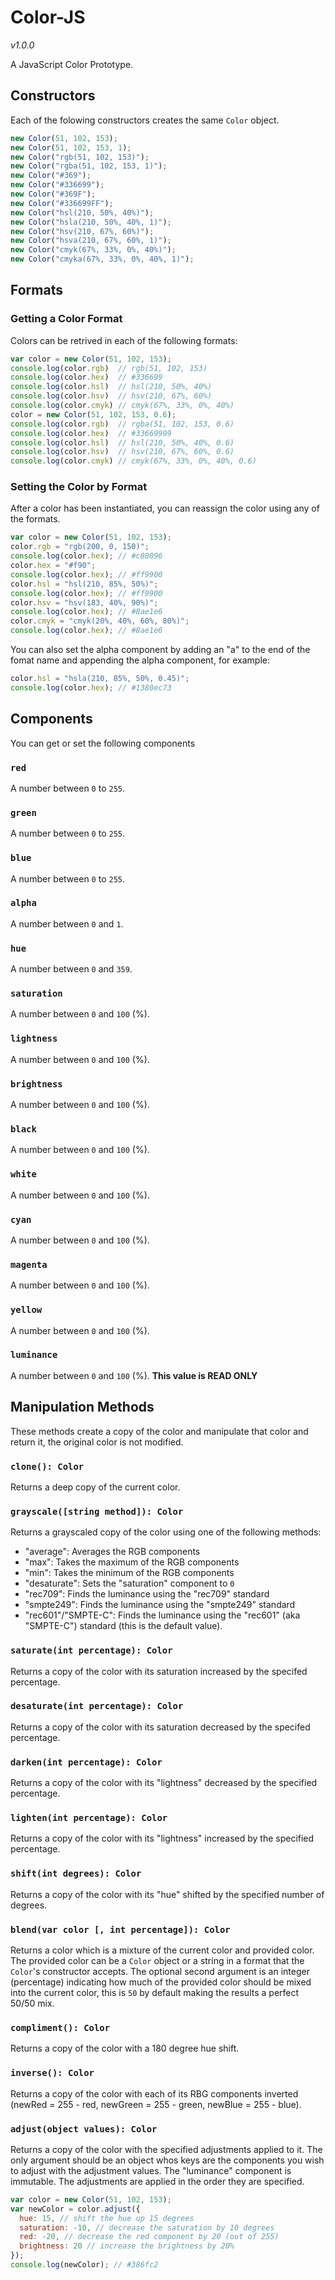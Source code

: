# Color-JS

*v1.0.0*

A JavaScript Color Prototype.

## Constructors

Each of the folowing constructors creates the same `Color` object.

```javascript
new Color(51, 102, 153);
new Color(51, 102, 153, 1);
new Color("rgb(51, 102, 153)");
new Color("rgba(51, 102, 153, 1)");
new Color("#369");
new Color("#336699");
new Color("#369F");
new Color("#336699FF");
new Color("hsl(210, 50%, 40%)");
new Color("hsla(210, 50%, 40%, 1)");
new Color("hsv(210, 67%, 60%)");
new Color("hsva(210, 67%, 60%, 1)");
new Color("cmyk(67%, 33%, 0%, 40%)");
new Color("cmyka(67%, 33%, 0%, 40%, 1)");
```

## Formats

### Getting a Color Format
Colors can be retrived in each of the following formats:

```javascript
var color = new Color(51, 102, 153);
console.log(color.rgb)  // rgb(51, 102, 153)
console.log(color.hex)  // #336699
console.log(color.hsl)  // hsl(210, 50%, 40%)
console.log(color.hsv)  // hsv(210, 67%, 60%)
console.log(color.cmyk) // cmyk(67%, 33%, 0%, 40%)
color = new Color(51, 102, 153, 0.6);
console.log(color.rgb)  // rgba(51, 102, 153, 0.6)
console.log(color.hex)  // #33669999
console.log(color.hsl)  // hsl(210, 50%, 40%, 0.6)
console.log(color.hsv)  // hsv(210, 67%, 60%, 0.6)
console.log(color.cmyk) // cmyk(67%, 33%, 0%, 40%, 0.6)
```

### Setting the Color by Format
After a color has been instantiated, you can reassign the color using any of the formats.

```javascript
var color = new Color(51, 102, 153);
color.rgb = "rgb(200, 0, 150)";
console.log(color.hex); // #c80096
color.hex = "#f90";
console.log(color.hex); // #ff9900
color.hsl = "hsl(210, 85%, 50%)";
console.log(color.hex); // #ff9900
color.hsv = "hsv(183, 40%, 90%)";
console.log(color.hex); // #8ae1e6
color.cmyk = "cmyk(20%, 40%, 60%, 80%)";
console.log(color.hex); // #8ae1e6
```

You can also set the alpha component by adding an "a" to the end of the fomat name and appending the alpha component, for example:

```javascript
color.hsl = "hsla(210, 85%, 50%, 0.45)";
console.log(color.hex); // #1380ec73
```

## Components
You can get or set the following components

### `red`
A number between `0` to `255`.

### `green`
A number between `0` to `255`.

### `blue`
A number between `0` to `255`.

### `alpha`
A number between `0` and `1`.

### `hue`
A number between `0` and `359`.

### `saturation`
A number between `0` and `100` (%).

### `lightness`
A number between `0` and `100` (%).

### `brightness`
A number between `0` and `100` (%).

### `black`
A number between `0` and `100` (%).

### `white`
A number between `0` and `100` (%).

### `cyan`
A number between `0` and `100` (%).

### `magenta`
A number between `0` and `100` (%).

### `yellow`
A number between `0` and `100` (%).

### `luminance`
A number between `0` and `100` (%). 
**This value is READ ONLY**

## Manipulation Methods
These methods create a copy of the color and manipulate that color and return it, the original color is not modified.

### `clone(): Color`
Returns a deep copy of the current color.

### `grayscale([string method]): Color`
Returns a grayscaled copy of the color using one of the following methods:
  - "average": Averages the RGB components
  - "max": Takes the maximum of the RGB components
  - "min": Takes the minimum of the RGB components
  - "desaturate": Sets the "saturation" component to `0`
  - "rec709": Finds the luminance using the "rec709" standard
  - "smpte249": Finds the luminance using the "smpte249" standard
  - "rec601"/"SMPTE-C": Finds the luminance using the "rec601" (aka "SMPTE-C") standard (this is the default value).

### `saturate(int percentage): Color`
Returns a copy of the color with its saturation increased by the specifed percentage.

### `desaturate(int percentage): Color`
Returns a copy of the color with its saturation decreased by the specifed percentage.

### `darken(int percentage): Color`
Returns a copy of the color with its "lightness" decreased by the specified percentage.

### `lighten(int percentage): Color`
Returns a copy of the color with its "lightness" increased by the specified percentage.

### `shift(int degrees): Color`
Returns a copy of the color with its "hue" shifted by the specified number of degrees.

### `blend(var color [, int percentage]): Color`
Returns a color which is a mixture of the current color and provided color. The provided color can be a `Color` object or a string in a format that the `Color`'s constructor accepts. The optional second argument is an integer (percentage) indicating how much of the provided color should be mixed into the current color, this is `50` by default making the results a perfect 50/50 mix.

### `compliment(): Color`
Returns a copy of the color with a 180 degree hue shift.

### `inverse(): Color`
Returns a copy of the color with each of its RBG components inverted (newRed = 255 - red, newGreen = 255 - green, newBlue = 255 - blue).

### `adjust(object values): Color`
Returns a copy of the color with the specified adjustments applied to it. The only argument should be an object whos keys are the components you wish to adjust with the adjustment values. The "luminance" component is immutable.
The adjustments are applied in the order they are specified.

```javascript
var color = new Color(51, 102, 153);
var newColor = color.adjust({
  hue: 15, // shift the hue up 15 degrees
  saturation: -10, // decrease the saturation by 10 degrees
  red: -20, // decrease the red component by 20 (out of 255)
  brightness: 20 // increase the brightness by 20%
});
console.log(newColor); // #386fc2
```
